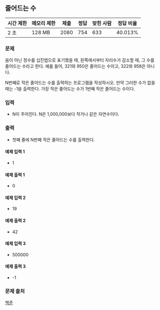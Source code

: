 ## 줄어드는 수
 
|시간 제한|	메모리 제한|	제출|	정답|	맞힌 사람|	정답 비율|
|---|---|---|---|---|---|
|2 초|	128 MB|	2080|	754|	633|	40.013%|

### 문제
음이 아닌 정수를 십진법으로 표기했을 때, 왼쪽에서부터 자리수가 감소할 때, 그 수를 줄어드는 수라고 한다. 예를 들어, 321와 950은 줄어드는 수이고, 322와 958은 아니다.

N번째로 작은 줄어드는 수를 출력하는 프로그램을 작성하시오. 만약 그러한 수가 없을 때는 -1을 출력한다. 가장 작은 줄어드는 수가 1번째 작은 줄어드는 수이다.

### 입력
- N이 주어진다. N은 1,000,000보다 작거나 같은 자연수이다.

### 출력
- 첫째 줄에 N번째 작은 줄어드는 수를 출력한다.

#### 예제 입력 1 
- 1
#### 예제 출력 1 
- 0
#### 예제 입력 2 
- 19
#### 예제 출력 2 
- 42
#### 예제 입력 3 
- 500000
#### 예제 출력 3 
- -1

### 문제 출처
[백준](https://www.acmicpc.net/problem/1174)